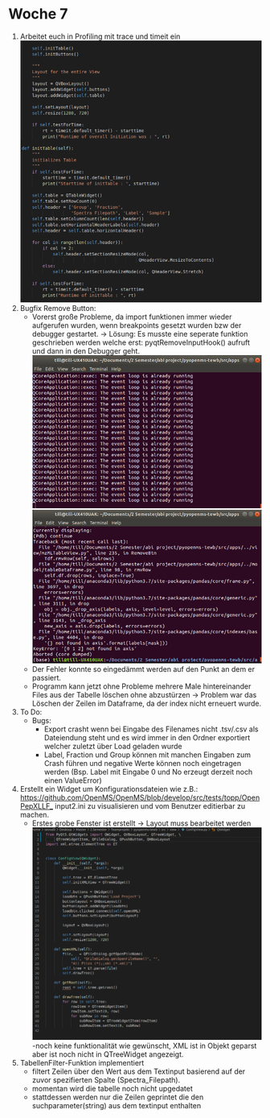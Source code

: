 # Woche 7

1. Arbeitet euch in Profiling mit trace und timeit ein
     ![alt text](../Screenshots/timeit.png )
2. Bugfix Remove Button:
    - Vorerst große Probleme, da import funktionen immer wieder aufgerufen wurden, wenn breakpoints gesetzt wurden bzw der debugger gestartet.
        -> Lösung: Es musste eine seperate funktion geschrieben werden welche erst: pyqtRemoveInputHook() aufruft und dann in den Debugger geht.
      ![alt text](../Screenshots/pdb_error.png )
      ![alt text](../Screenshots/pdb_success.png )
    - Der Fehler konnte so eingedämmt werden auf den Punkt an dem er passiert.
    - Programm kann jetzt ohne Probleme mehrere Male hintereinander Files aus der Tabelle
    löschen ohne abzustürzen -> Problem war das Löschen der Zeilen im Dataframe, da der index nicht erneuert wurde.
3. To Do:
    - Bugs:
        - Export crasht wenn bei Eingabe des Filenames nicht .tsv/.csv als Dateiendung steht und es wird immer in
        den Ordner exportiert welcher zuletzt über Load geladen wurde
        - Label, Fraction und Group können mit manchen Eingaben zum Crash führen  und negative Werte können noch eingetragen werden
        (Bsp. Label mit Eingabe 0 und No erzeugt derzeit noch einen ValueError)
4. Erstellt ein Widget um Konfigurationsdateien wie z.B.:
    <https://github.com/OpenMS/OpenMS/blob/develop/src/tests/topp/OpenPepXLLF_>
    input2.ini zu visualisieren und vom Benutzer editierbar zu machen.
    - Erstes grobe Fenster ist erstellt -> Layout muss bearbeitet werden
      ![alt text](../Screenshots/ConfigView.png )
    -noch keine funktionalität wie gewünscht, XML ist in Objekt geparst aber ist noch nicht in QTreeWidget angezeigt.
5. TabellenFilter-Funktion implementiert
   - filtert Zeilen über den Wert aus dem Textinput basierend auf der zuvor spezifierten Spalte (Spectra_Filepath).
   - momentan wird die tabelle noch nicht upgedatet
   - stattdessen werden nur die Zeilen geprintet die den suchparameter(string) aus dem textinput enthalten
